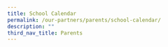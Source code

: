 ```yaml
---
title: School Calendar
permalink: /our-partners/parents/school-calendar/
description: ""
third_nav_title: Parents
---
```

